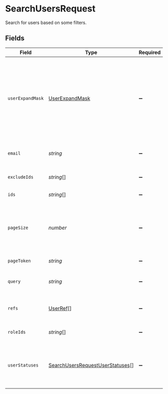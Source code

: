 # SearchUsersRequest

 Search for users based on some filters.



## Fields

| Field                                                                                                                                                                                                   | Type                                                                                                                                                                                                    | Required                                                                                                                                                                                                | Description                                                                                                                                                                                             |
| ------------------------------------------------------------------------------------------------------------------------------------------------------------------------------------------------------- | ------------------------------------------------------------------------------------------------------------------------------------------------------------------------------------------------------- | ------------------------------------------------------------------------------------------------------------------------------------------------------------------------------------------------------- | ------------------------------------------------------------------------------------------------------------------------------------------------------------------------------------------------------- |
| `userExpandMask`                                                                                                                                                                                        | [UserExpandMask](../../models/shared/userexpandmask.md)                                                                                                                                                 | :heavy_minus_sign:                                                                                                                                                                                      |  The user expand mask is used to indicate which related objects should be expanded in the response.<br/> The supported paths are 'role_ids', 'manager_ids', 'delegated_user_id', 'directory_ids', and '*'.<br/> |
| `email`                                                                                                                                                                                                 | *string*                                                                                                                                                                                                | :heavy_minus_sign:                                                                                                                                                                                      |  Search for users based on their email (exact match).<br/>                                                                                                                                              |
| `excludeIds`                                                                                                                                                                                            | *string*[]                                                                                                                                                                                              | :heavy_minus_sign:                                                                                                                                                                                      |  An array of users IDs to exclude from the results.<br/>                                                                                                                                                |
| `ids`                                                                                                                                                                                                   | *string*[]                                                                                                                                                                                              | :heavy_minus_sign:                                                                                                                                                                                      |  Deprecated. Use refs array instead.<br/>                                                                                                                                                               |
| `pageSize`                                                                                                                                                                                              | *number*                                                                                                                                                                                                | :heavy_minus_sign:                                                                                                                                                                                      |  The pageSize where 0 <= pageSize <= 100. Values < 10 will be set to 10. A value of 0 returns the default page size (currently 25)<br/>                                                                 |
| `pageToken`                                                                                                                                                                                             | *string*                                                                                                                                                                                                | :heavy_minus_sign:                                                                                                                                                                                      |  The pageToken field.<br/>                                                                                                                                                                              |
| `query`                                                                                                                                                                                                 | *string*                                                                                                                                                                                                | :heavy_minus_sign:                                                                                                                                                                                      |  Query the apps with a fuzzy search on display name and emails.<br/>                                                                                                                                    |
| `refs`                                                                                                                                                                                                  | [UserRef](../../models/shared/userref.md)[]                                                                                                                                                             | :heavy_minus_sign:                                                                                                                                                                                      |  An array of user refs to restrict the return values to by ID.<br/>                                                                                                                                     |
| `roleIds`                                                                                                                                                                                               | *string*[]                                                                                                                                                                                              | :heavy_minus_sign:                                                                                                                                                                                      |  Search for users that have any of the role IDs on this list.<br/>                                                                                                                                      |
| `userStatuses`                                                                                                                                                                                          | [SearchUsersRequestUserStatuses](../../models/shared/searchusersrequestuserstatuses.md)[]                                                                                                               | :heavy_minus_sign:                                                                                                                                                                                      |  Search for users that have any of the statuses on this list. This can only be ENABLED, DISABLED, and DELETED<br/>                                                                                      |